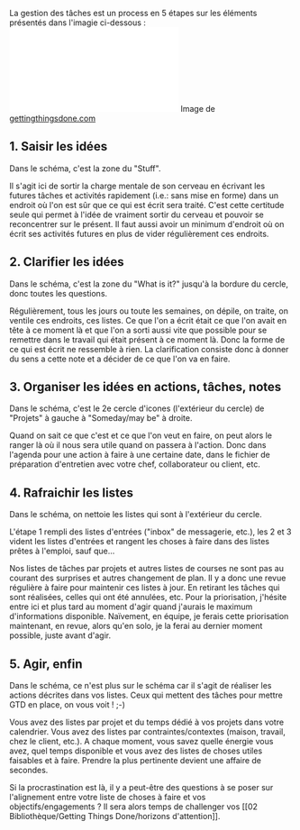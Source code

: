 La gestion des tâches est un process en 5 étapes sur les éléments présentés dans l'imagie ci-dessous :
![GTD tâches|50](02%20Bibliothèque/Getting%20Things%20Done/workflow_map.pdf)
Image de [gettingthingsdone.com](https://gettingthingsdone.com/wp-content/uploads/2014/10/workflow_map.pdf)

## 1. Saisir les idées

Dans le schéma, c'est la zone du "Stuff".

Il s'agit ici de sortir la charge mentale de son cerveau en écrivant les futures tâches et activités rapidement (i.e.: sans mise en forme) dans un endroit où l'on est sûr que ce qui est écrit sera traité.
C'est cette certitude seule qui permet à l'idée de vraiment sortir du cerveau et pouvoir se reconcentrer sur le présent.
Il faut aussi avoir un minimum d'endroit où on écrit ses activités futures en plus de vider régulièrement ces endroits.

## 2. Clarifier les idées

Dans le schéma, c'est la zone du "What is it?" jusqu'à la bordure du cercle, donc toutes les questions.

Régulièrement, tous les jours ou toute les semaines, on dépile, on traite, on ventile ces endroits, ces listes.
Ce que l'on a écrit était ce que l'on avait en tête à ce moment là et que l'on a sorti aussi vite que possible pour se remettre dans le travail qui était présent à ce moment là.
Donc la forme de ce qui est écrit ne ressemble à rien.
La clarification consiste donc à donner du sens a cette note et a décider de ce que l'on va en faire.

## 3. Organiser les idées en actions, tâches, notes 

Dans le schéma, c'est le 2e cercle d'icones (l'extérieur du cercle) de "Projets" à gauche à "Someday/may be" à droite.

Quand on sait ce que c'est et ce que l'on veut en faire, on peut alors le ranger là où il nous sera utile quand on passera à l'action.
Donc dans l'agenda pour une action à faire à une certaine date, dans le fichier de préparation d'entretien avec votre chef, collaborateur ou client, etc.

## 4. Rafraichir les listes 

Dans le schéma, on nettoie les listes qui sont à l'extérieur du cercle.

L'étape 1 rempli des listes d'entrées ("inbox" de messagerie, etc.), les 2 et 3 vident les listes d'entrées et rangent les choses à faire dans des listes prêtes à l'emploi, sauf que...

Nos listes de tâches par projets et autres listes de courses ne sont pas au courant des surprises et autres changement de plan.
Il y a donc une revue régulière à faire pour maintenir ces listes à jour.
En retirant les tâches qui sont réalisées, celles qui ont été annulées, etc.
Pour la priorisation, j'hésite entre ici et plus tard au moment d'agir quand j'aurais le maximum d'informations disponible.
Naïvement, en équipe, je ferais cette priorisation maintenant, en revue, alors qu'en solo, je la ferai au dernier moment possible, juste avant d'agir.

## 5. Agir, enfin 

Dans le schéma, ce n'est plus sur le schéma car il s'agit de réaliser les actions décrites dans vos listes.
Ceux qui mettent des tâches pour mettre GTD en place, on vous voit ! ;-)

Vous avez des listes par projet et du temps dédié à vos projets dans votre calendrier.
Vous avez des listes par contraintes/contextes (maison, travail, chez le client, etc.).
A chaque moment, vous savez quelle énergie vous avez, quel temps disponible  et vous avez des listes de choses utiles faisables et à faire.
Prendre la plus pertinente devient une affaire de secondes.

Si la procrastination est là, il y a peut-être des questions à se poser sur l'alignement entre votre liste de choses à faire et vos objectifs/engagements ? 
Il sera alors temps de challenger vos [[02 Bibliothèque/Getting Things Done/horizons d'attention]].
